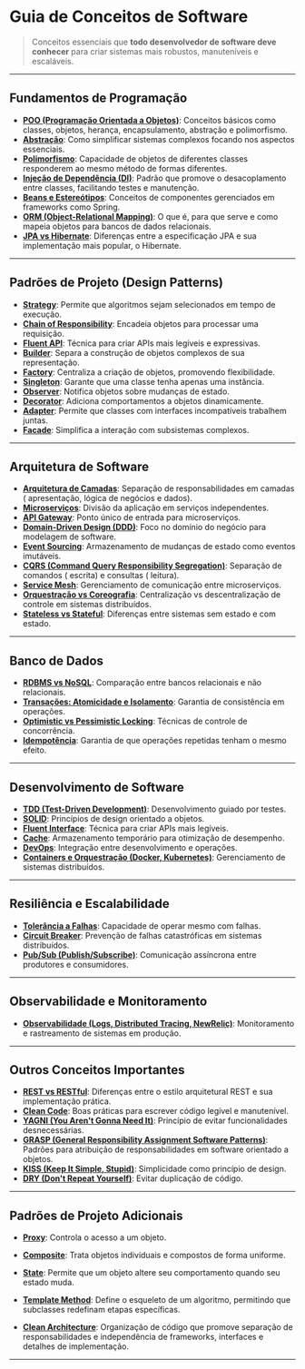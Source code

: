 # Guia de Conceitos de Software

> Conceitos essenciais que **todo desenvolvedor de software deve conhecer** para criar sistemas mais robustos,
> manuteníveis e escaláveis.

---

## **Fundamentos de Programação**

- **[POO (Programação Orientada a Objetos)](./fundamentals/poo/README.md)**: Conceitos básicos como classes, objetos,
  herança,
  encapsulamento, abstração e polimorfismo.
- **[Abstração](./fundamentals/abstraction/README.md)**: Como simplificar sistemas complexos focando nos aspectos
  essenciais.
- **[Polimorfismo](./fundamentals/polymorphism/README.md)**: Capacidade de objetos de diferentes classes responderem ao
  mesmo método
  de formas diferentes.
- **[Injeção de Dependência (DI)](./fundamentals/dependency-injection/README.md)**: Padrão que promove o desacoplamento
  entre
  classes, facilitando testes e manutenção.
- **[Beans e Estereótipos](./fundamentals/beans-stereotypes/README.md)**: Conceitos de componentes gerenciados em
  frameworks como
  Spring.
- **[ORM (Object-Relational Mapping)](./fundamentals/orm/README.md)**: O que é, para que serve e como mapeia objetos
  para bancos de
  dados relacionais.
- **[JPA vs Hibernate](./fundamentals/jpa-vs-hibernate/README.md)**: Diferenças entre a especificação JPA e sua
  implementação mais
  popular, o Hibernate.

---

## **Padrões de Projeto (Design Patterns)**

- **[Strategy](./design-patterns/strategy/README.md)**: Permite que algoritmos sejam selecionados em tempo de execução.
- **[Chain of Responsibility](./design-patterns/chain-of-responsibility/README.md)**: Encadeia objetos para processar
  uma requisição.
- **[Fluent API](design-patterns/fluent-interface/README.md)**: Técnica para criar APIs mais legíveis e expressivas.
- **[Builder](./design-patterns/builder/README.md)**: Separa a construção de objetos complexos de sua representação.
- **[Factory](./design-patterns/factory/README.md)**: Centraliza a criação de objetos, promovendo flexibilidade.
- **[Singleton](./design-patterns/singleton/README.md)**: Garante que uma classe tenha apenas uma instância.
- **[Observer](./design-patterns/observer/README.md)**: Notifica objetos sobre mudanças de estado.
- **[Decorator](./design-patterns/decorator/README.md)**: Adiciona comportamentos a objetos dinamicamente.
- **[Adapter](./design-patterns/adapter/README.md)**: Permite que classes com interfaces incompatíveis trabalhem juntas.
- **[Facade](./design-patterns/facade/README.md)**: Simplifica a interação com subsistemas complexos.

---

## **Arquitetura de Software**

- **[Arquitetura de Camadas](./software-architecture/layered-architecture/README.md)**: Separação de responsabilidades
  em camadas (
  apresentação, lógica de negócios e dados).
- **[Microserviços](./software-architecture/microservices/README.md)**: Divisão da aplicação em serviços independentes.
- **[API Gateway](./software-architecture/api-gateway/README.md)**: Ponto único de entrada para microserviços.
- **[Domain-Driven Design (DDD)](./software-architecture/ddd/README.md)**: Foco no domínio do negócio para modelagem de
  software.
- **[Event Sourcing](./software-architecture/event-sourcing/README.md)**: Armazenamento de mudanças de estado como
  eventos imutáveis.
- **[CQRS (Command Query Responsibility Segregation)](./software-architecture/cqrs/README.md)**: Separação de comandos (
  escrita) e consultas (
  leitura).
- **[Service Mesh](./software-architecture/service-mesh/README.md)**: Gerenciamento de comunicação entre microserviços.
- **[Orquestração vs Coreografia](./software-architecture/orchestration-vs-choreography/README.md)**: Centralização vs
  descentralização de
  controle em sistemas distribuídos.
- **[Stateless vs Stateful](./software-architecture/stateless-vs-stateful/README.md)**: Diferenças entre sistemas sem
  estado e com estado.

---

## **Banco de Dados**

- **[RDBMS vs NoSQL](./databases/rdbms-vs-nosql/README.md)**: Comparação entre bancos relacionais e não relacionais.
- **[Transações: Atomicidade e Isolamento](./databases/transactions/README.md)**: Garantia de consistência em operações.
- **[Optimistic vs Pessimistic Locking](./databases/locking/README.md)**: Técnicas de controle de concorrência.
- **[Idempotência](./databases/idempotence/README.md)**: Garantia de que operações repetidas tenham o mesmo efeito.

---

## **Desenvolvimento de Software**

- **[TDD (Test-Driven Development)](./software-development/tdd/README.md)**: Desenvolvimento guiado por testes.
- **[SOLID](./software-development/solid/README.md)**: Princípios de design orientado a objetos.
- **[Fluent Interface](./software-development/fluent-interface/README.md)**: Técnica para criar APIs mais legíveis.
- **[Cache](./software-development/cache/README.md)**: Armazenamento temporário para otimização de desempenho.
- **[DevOps](./software-development/devops/README.md)**: Integração entre desenvolvimento e operações.
- **[Containers e Orquestração (Docker, Kubernetes)](./software-development/containers-orchestration/README.md)**:
  Gerenciamento de sistemas
  distribuídos.

---

## **Resiliência e Escalabilidade**

- **[Tolerância a Falhas](./resilience-scalability/fault-tolerance/README.md)**: Capacidade de operar mesmo com falhas.
- **[Circuit Breaker](./resilience-scalability/circuit-breaker/README.md)**: Prevenção de falhas catastróficas em
  sistemas distribuídos.
- **[Pub/Sub (Publish/Subscribe)](./resilience-scalability/pub-sub/README.md)**: Comunicação assíncrona entre produtores
  e consumidores.

---

## **Observabilidade e Monitoramento**

- **[Observabilidade (Logs, Distributed Tracing, NewRelic)](./observability/README.md)**: Monitoramento e rastreamento
  de sistemas em produção.

---

## **Outros Conceitos Importantes**

- **[REST vs RESTful](./other-concepts/rest-vs-restful/README.md)**: Diferenças entre o estilo arquitetural REST e sua
  implementação
  prática.
- **[Clean Code](./other-concepts/clean-code/README.md)**: Boas práticas para escrever código legível e manutenível.
- **[YAGNI (You Aren't Gonna Need It)](./other-concepts/yagni/README.md)**: Princípio de evitar funcionalidades
  desnecessárias.
- **[GRASP (General Responsibility Assignment Software Patterns)](./other-concepts/grasp/README.md)**: Padrões para
  atribuição de responsabilidades em software orientado a objetos.
- **[KISS (Keep It Simple, Stupid)](./other-concepts/kiss/README.md)**: Simplicidade como princípio de design.
- **[DRY (Don't Repeat Yourself)](./other-concepts/dry/README.md)**: Evitar duplicação de código.

---

## **Padrões de Projeto Adicionais**

- **[Proxy](./additional-design-patterns/proxy/README.md)**: Controla o acesso a um objeto.
- **[Composite](./additional-design-patterns/composite/README.md)**: Trata objetos individuais e compostos de forma
  uniforme.
- **[State](./additional-design-patterns/state/README.md)**: Permite que um objeto altere seu comportamento quando seu
  estado muda.
- **[Template Method](./additional-design-patterns/template-method/README.md)**: Define o esqueleto de um algoritmo,
  permitindo que subclasses redefinam etapas específicas.

- **[Clean Architecture](./software-architecture/clean-architecture/README.md)**: Organização de código que promove
  separação de responsabilidades e independência de frameworks, interfaces e detalhes de implementação.
---
